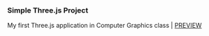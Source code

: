 ### Simple Three.js Project
My first Three.js application in Computer Graphics class | [PREVIEW](https://feyzadc.github.io/Simple-Three.js-App/)
